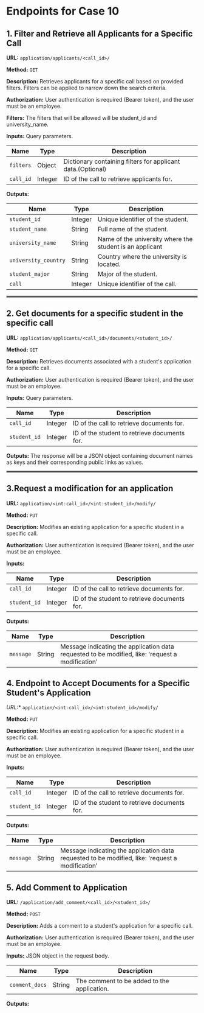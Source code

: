 # Endpoints for Case 10

## 1. Filter and Retrieve all Applicants for a Specific Call

**URL:** `application/applicants/<call_id>/`

**Method:** `GET`

**Description:** Retrieves applicants for a specific call  based on provided filters. Filters can be applied to narrow down the search criteria.

**Authorization:** User authentication is required (Bearer token), and the user must be an employee.

**Filters:** The filters that will be allowed will be student_id and university_name.

**Inputs:** Query parameters.

| Name      | Type   | Description                                                 |
|-----------|--------|-------------------------------------------------------------|
| `filters` | Object | Dictionary containing filters for applicant data.(Optional) |
| `call_id`    | Integer | ID of the call  to retrieve applicants for.                 |

**Outputs:**

| Name                 | Type    | Description                                              |
|----------------------|---------|----------------------------------------------------------|
| `student_id`         | Integer | Unique identifier of the student.                        |
| `student_name`       | String  | Full name of the student.                                |
| `university_name`    | String  | Name of the university where the student is an applicant |
| `university_country` | String  | Country where the university is located.                 |
| `student_major`      | String  | Major of the student.                                    |
| `call`               | Integer | Unique identifier of the  call.                          |
<hr style="border:2px solid grey">


## 2. Get documents for a specific student in the specific call
**URL:** `application/applicants/<call_id>/documents/<student_id>/`

**Method:** `GET`

**Description:** Retrieves documents associated with a student's application for a specific call.

**Authorization:** User authentication is required (Bearer token), and the user must be an employee.

**Inputs:** Query parameters.

| Name         | Type    | Description                                    |
|--------------|---------|------------------------------------------------|
| `call_id`    | Integer | ID of the call to retrieve documents for.      |
| `student_id` | Integer | ID of the student to retrieve documents for.   |

**Outputs:**
The response will be a JSON object containing document names as keys and their corresponding public links as values.

<hr style="border:2px solid grey">

## 3.Request a modification for an application

**URL:** `application/<int:call_id>/<int:student_id>/modify/`

**Method:** `PUT`

**Description:**  Modifies an existing application for a specific student in a specific call.

**Authorization:** User authentication is required (Bearer token), and the user must be an employee.

**Inputs:** 

| Name         | Type    | Description                                    |
|--------------|---------|------------------------------------------------|
| `call_id`    | Integer | ID of the call to retrieve documents for.      |
| `student_id` | Integer | ID of the student to retrieve documents for.   |


**Outputs:**

| Name      | Type   | Description                                                              |
|-----------|--------|--------------------------------------------------------------------------|
| `message` | String | Message indicating the application data requested to be modified, like: 'request a modification' |



## 4. Endpoint to Accept Documents for a Specific Student's Application

*URL:** `application/<int:call_id>/<int:student_id>/modify/`

**Method:** `PUT`

**Description:**  Modifies an existing application for a specific student in a specific call.

**Authorization:** User authentication is required (Bearer token), and the user must be an employee.

**Inputs:** 

| Name         | Type    | Description                                    |
|--------------|---------|------------------------------------------------|
| `call_id`    | Integer | ID of the call to retrieve documents for.      |
| `student_id` | Integer | ID of the student to retrieve documents for.   |


**Outputs:**

| Name      | Type   | Description                                                              |
|-----------|--------|--------------------------------------------------------------------------|
| `message` | String | Message indicating the application data requested to be modified, like: 'request a modification' |





## 5. Add Comment to Application

**URL:** `/application/add_comment/<call_id>/<student_id>/`

**Method:** `POST`

**Description:** Adds a comment to a student's application for a specific call.

**Authorization:** User authentication is required (Bearer token), and the user must be an employee.

**Inputs:** JSON object in the request body.

| Name         | Type   | Description                                   |
|--------------|--------|-----------------------------------------------|
| `comment_docs`    | String | The comment to be added to the application.  |

**Outputs:**